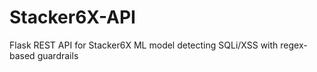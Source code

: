 # Stacker6X-API
Flask REST API for Stacker6X ML model detecting SQLi/XSS with regex-based guardrails

